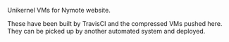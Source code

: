 Unikernel VMs for Nymote website.

These have been built by TravisCI and the compressed VMs pushed here.
They can be picked up by another automated system and deployed.
